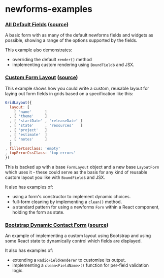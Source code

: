 newforms-examples
=================

### [All Default Fields](http://bl.ocks.org/insin/raw/9299833/) ([source](https://gist.github.com/insin/9299833#file-allfields-js))

A basic form with as many of the default newforms fields and widgets as possible, showing a range of the options supported by the fields.

This example also demonstrates:
* overriding the default `render()` method
* implementing custom rendering using `BoundField`s and JSX.

### [Custom Form Layout](http://bl.ocks.org/insin/raw/9335123/) ([source](https://gist.github.com/insin/9335123#file-customlayout-js))

This example shows how you could write a custom, reusable layout for laying out form fields in grids based on a specification like this:

```javascript
GridLayout({
  layout: [
    [ 'name'      ]
  , [ 'theme'     ]
  , [ 'startDate' , 'releaseDate' ]
  , [ 'state'     , 'resources'   ]
  , [ 'project'   ]
  , [ 'estimate'  ]
  , [ 'notes'     ]
  ]
, fillerCssClass: 'empty'
, topErrorCssClass: 'top-errors'
})
```

This is backed up with a base `FormLayout` object and a new base `LayoutForm` which uses it - these could serve as the basis for any kind of reusable custom layout you like with `BoundField`s and JSX.

It also has examples of:
* using a form's constructor to implement dynamic choices.
* full-form cleaning by implementing a `clean()` method.
* a standard pattern for using a newforms `Forn` within a React component, holding the form as state.

### [Bootstrap Dynamic Contact Form](http://bl.ocks.org/insin/raw/9063570/) ([source](https://gist.github.com/insin/9063570#file-contactform-js))

An example of implementing a custom layout using Bootstrap and using some React state to dynamically control which fields are displayed.

It also has examples of:
* extending a `RadioFieldRenderer` to customise its output.
* implementing a `clean<FieldName>()` function for per-field validation logic.
